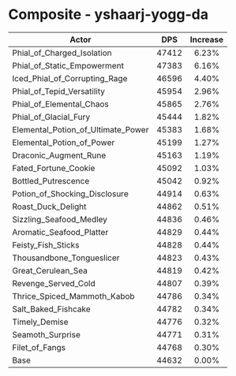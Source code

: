 # Composite - yshaarj-yogg-da
| Actor | DPS | Increase |
|---|:---:|:---:|
|Phial_of_Charged_Isolation|47412|6.23%|
|Phial_of_Static_Empowerment|47383|6.16%|
|Iced_Phial_of_Corrupting_Rage|46596|4.40%|
|Phial_of_Tepid_Versatility|45954|2.96%|
|Phial_of_Elemental_Chaos|45865|2.76%|
|Phial_of_Glacial_Fury|45444|1.82%|
|Elemental_Potion_of_Ultimate_Power|45383|1.68%|
|Elemental_Potion_of_Power|45199|1.27%|
|Draconic_Augment_Rune|45163|1.19%|
|Fated_Fortune_Cookie|45092|1.03%|
|Bottled_Putrescence|45042|0.92%|
|Potion_of_Shocking_Disclosure|44914|0.63%|
|Roast_Duck_Delight|44862|0.51%|
|Sizzling_Seafood_Medley|44836|0.46%|
|Aromatic_Seafood_Platter|44829|0.44%|
|Feisty_Fish_Sticks|44828|0.44%|
|Thousandbone_Tongueslicer|44823|0.43%|
|Great_Cerulean_Sea|44819|0.42%|
|Revenge_Served_Cold|44807|0.39%|
|Thrice_Spiced_Mammoth_Kabob|44786|0.34%|
|Salt_Baked_Fishcake|44782|0.34%|
|Timely_Demise|44776|0.32%|
|Seamoth_Surprise|44771|0.31%|
|Filet_of_Fangs|44768|0.30%|
|Base|44632|0.00%|
